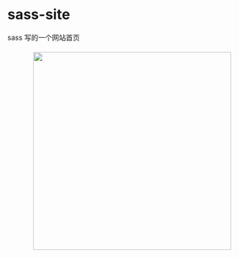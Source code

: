 # sass-site
sass 写的一个网站首页

<img src="http://ac-pfv5xzae.clouddn.com/4d2b81c219886def.png" style="display:block;width:400px;margin:20px auto;">

